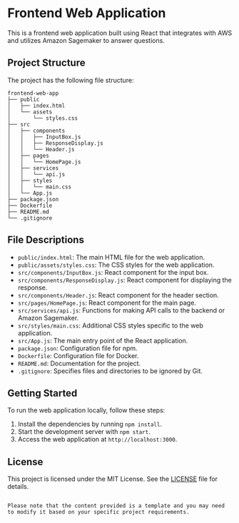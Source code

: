 # Frontend Web Application

This is a frontend web application built using React that integrates with AWS and utilizes Amazon Sagemaker to answer questions.

## Project Structure

The project has the following file structure:

```
frontend-web-app
├── public
│   ├── index.html
│   └── assets
│       └── styles.css
├── src
│   ├── components
│   │   ├── InputBox.js
│   │   ├── ResponseDisplay.js
│   │   └── Header.js
│   ├── pages
│   │   └── HomePage.js
│   ├── services
│   │   └── api.js
│   ├── styles
│   │   └── main.css
│   └── App.js
├── package.json
├── Dockerfile
├── README.md
└── .gitignore
```

## File Descriptions

- `public/index.html`: The main HTML file for the web application.
- `public/assets/styles.css`: The CSS styles for the web application.
- `src/components/InputBox.js`: React component for the input box.
- `src/components/ResponseDisplay.js`: React component for displaying the response.
- `src/components/Header.js`: React component for the header section.
- `src/pages/HomePage.js`: React component for the main page.
- `src/services/api.js`: Functions for making API calls to the backend or Amazon Sagemaker.
- `src/styles/main.css`: Additional CSS styles specific to the web application.
- `src/App.js`: The main entry point of the React application.
- `package.json`: Configuration file for npm.
- `Dockerfile`: Configuration file for Docker.
- `README.md`: Documentation for the project.
- `.gitignore`: Specifies files and directories to be ignored by Git.

## Getting Started

To run the web application locally, follow these steps:

1. Install the dependencies by running `npm install`.
2. Start the development server with `npm start`.
3. Access the web application at `http://localhost:3000`.

## License

This project is licensed under the MIT License. See the [LICENSE](./LICENSE) file for details.
```

Please note that the content provided is a template and you may need to modify it based on your specific project requirements.